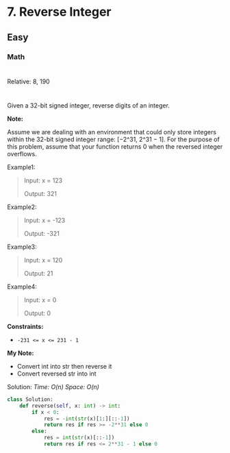 # 7. Reverse Integer
## Easy
### Math
#
Relative: 8, 190
#

Given a 32-bit signed integer, reverse digits of an integer.

**Note:**

Assume we are dealing with an environment that could only store integers within the 32-bit signed integer range: [−2^31, 2^31 − 1]. For the purpose of this problem, assume that your function returns 0 when the reversed integer overflows.

Example1:
> Input: x = 123
> 
> Output: 321

Example2:
> Input: x = -123
> 
> Output: -321

Example3:
> Input: x = 120
> 
> Output: 21

Example4:
> Input: x = 0
> 
> Output: 0

**Constraints:** 
* ```-231 <= x <= 231 - 1```

**My Note:**
* Convert int into str then reverse it
* Convert reversed str into int

Solution:
*Time: O(n)*
*Space: O(n)*
```python
class Solution:
    def reverse(self, x: int) -> int:
        if x < 0:
            res = -int(str(x)[1:][::-1])
            return res if res >= -2**31 else 0
        else:
            res = int(str(x)[::-1])
            return res if res <= 2**31 - 1 else 0
```
